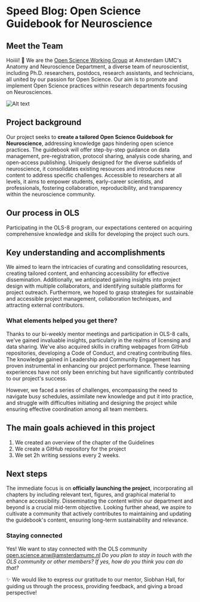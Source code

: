 # Speed Blog: Open Science Guidebook for Neuroscience

## Meet the Team
Hoiiii! :wave: We are the [Open Science Working Group](https://anatomy-neurosciences.com/initiatives/openscience/) at Amsterdam UMC's Anatomy and Neuroscience Department, a diverse team of neuroscientist, including Ph.D. researchers, postdocs, research assistants, and technicians, all united by our passion for Open Science. Our aim is to promote and implement Open Science practices within research departments focusing on Neurosciences. 

![Alt text](https://github.com/marbarrantescepas/OS-neuroscience/blob/main/images/membersOSWG-ANW.png)


## Project background
Our project seeks to **create a tailored Open Science Guidebook for Neuroscience**, addressing knowledge gaps hindering open science practices. The guidebook will offer step-by-step guidance on data management, pre-registration, protocol sharing, analysis code sharing, and open-access publishing. Uniquely designed for the diverse subfields of neuroscience, it consolidates existing resources and introduces new content to address specific challenges. Accessible to researchers at all levels, it aims to empower students, early-career scientists, and professionals, fostering collaboration, reproducibility, and transparency within the neuroscience community. 

## Our process in OLS
Participating in the OLS-8 program, our expectations centered on acquiring comprehensive knowledge and skills for developing the project such ours. 

## Key understanding and accomplishments
We aimed to learn the intricacies of curating and consolidating resources, creating tailored content, and enhancing accessibility for effective dissemination. Additionally, we anticipated gaining insights into project design with multiple collaborators, and identifying suitable platforms for project outreach. Furthermore, we hoped to grasp strategies for sustainable and accessible project management, collaboration techniques, and attracting external contributors.

### What elements helped you get there? 
Thanks to our bi-weekly mentor meetings and participation in OLS-8 calls, we've gained invaluable insights, particularly in the realms of licensing and data sharing. We've also acquired skills in crafting webpages from GitHub repositories, developing a Code of Conduct, and creating contributing files. The knowledge gained in Leadership and Community Engagement has proven instrumental in enhancing our project performance. These learning experiences have not only been enriching but have significantly contributed to our project's success. 
   
However, we faced a series of challenges, encompassing the need to navigate busy schedules, assimilate new knowledge and put it into practice, and struggle with difficulties initiating and designing the project while ensuring effective coordination among all team members.

## The main goals achieved in this project 
1. We created an overview of the chapter of the Guidelines
2. We create a GitHub repository for the project
3. We set 2h writing sessions every 2 weeks.

## Next steps
The immediate focus is on **officially launching the project**, incorporating all chapters by including relevant text, figures, and graphical material to enhance accessibility. Disseminating the content within our department and beyond is a crucial mid-term objective. Looking further ahead, we aspire to cultivate a community that actively contributes to maintaining and updating the guidebook's content, ensuring long-term sustainability and relevance.

### Staying connected
Yes! We want to stay connected with the OLS community  open.science.anw@amsterdamumc.nl 
_Do you plan to stay in touch with the OLS community or other members? If yes, how do you think you can do that?_

:sparkles: We would like to express our gratitude to our mentor, Siobhan Hall, for guiding us through the process, providing feedback, and giving a broad perspective! 
